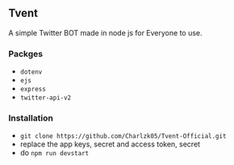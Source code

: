 ## Tvent
A simple Twitter BOT made in node js for Everyone to use.

### Packges
- ``dotenv``
- ``ejs``
- ``express``
- ``twitter-api-v2``

### Installation
- ``git clone https://github.com/Charlzk05/Tvent-Official.git``
- replace the app keys, secret and access token, secret
- do ``npm run devstart``
